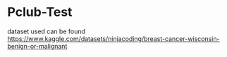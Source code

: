# Pclub-Test
dataset used can be found https://www.kaggle.com/datasets/ninjacoding/breast-cancer-wisconsin-benign-or-malignant
